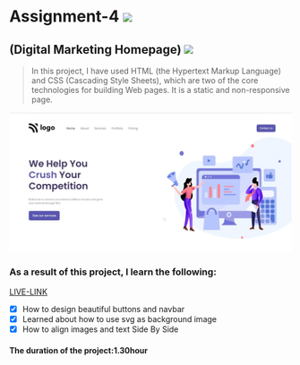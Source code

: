 # Assignment-4 ![](https://img.shields.io/badge/HTML-CSS-blueviolet)
## (Digital Marketing Homepage) ![](https://img.shields.io/badge/Project4-Full--stack--JS-green)

> In this project, I have used HTML (the Hypertext Markup Language) and CSS (Cascading Style Sheets), which are two of the core technologies for building Web pages. It is a static and non-responsive page.

![This is an image](./project.jpg)

### As a result of this project, I learn the following:
[LIVE-LINK](https://digitalmarketinghomepage.netlify.app/)

- [x] How to design beautiful buttons and navbar
- [x] Learned about how to use svg as background image
- [x] How to align images and text Side By Side

#### The duration of the project:1.30hour